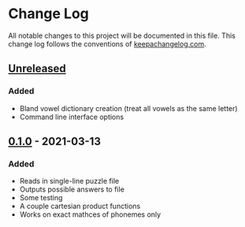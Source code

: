 # Change Log
All notable changes to this project will be documented in this file. This change log follows the conventions of [keepachangelog.com](http://keepachangelog.com/).

## [Unreleased]
### Added
- Bland vowel dictionary creation (treat all vowels as the same letter)
- Command line interface options

## [0.1.0] - 2021-03-13
### Added
- Reads in single-line puzzle file
- Outputs possible answers to file
- Some testing
- A couple cartesian product functions
- Works on exact mathces of phonemes only

[Unreleased]: https://github.com/theChad/restaurant-puzzle/tree/main
[0.1.0]: https://github.com/theChad/restaurant-puzzle/tree/v0.1.0
